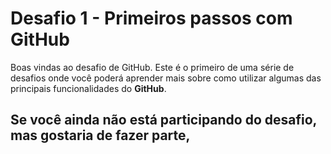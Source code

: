 # Desafio 1 - Primeiros passos com GitHub

Boas vindas ao desafio de GitHub. Este é o primeiro de uma série de desafios onde você poderá aprender mais sobre como utilizar algumas das principais funcionalidades do **GitHub**.

## Se você ainda não está participando do desafio, mas gostaria de fazer parte, 

